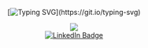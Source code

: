 <!--
**Sgalle36/Sgalle36** is a ✨ _special_ ✨ repository because its `README.md` (this file) appears on your GitHub profile.

Here are some ideas to get you started:

- 🔭 I’m currently working on ...
- 🌱 I’m currently learning ...
- 👯 I’m looking to collaborate on ...
- 🤔 I’m looking for help with ...
- 💬 Ask me about ...
- 📫 How to reach me: ...
- 😄 Pronouns: ...
- ⚡ Fun fact: ...
-->
<div id="header" align="center">

[![Typing SVG](https://readme-typing-svg.herokuapp.com?color=db0edd&center=true&vCenter=true&width=600&lines=Hi+there+👋,+I+am+Stephanie+Gallegos;+Welcome+to+My+Profile!;Junior+software+developer;Loves+learning+new+things+;)](https://git.io/typing-svg)
  
  <div id="banner">
  <img src="https://media.giphy.com/media/L1R1tvI9svkIWwpVYr/giphy.gif"/>
  </div>
  
 
  <div id="badges">
    <a href="https://www.linkedin.com/in/stephanie-gallegos-33719ba9/">
      <img src="https://img.shields.io/badge/LinkedIn-blue?style=for-the-badge&logo=linkedin&logoColor=white&style=plastic" alt="LinkedIn Badge"/>
    </a>
  </div>
  
</div>

<div id="banner">

</div>
